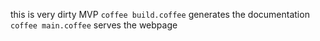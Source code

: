 this is very dirty MVP
`coffee build.coffee` generates the documentation
`coffee main.coffee` serves the webpage